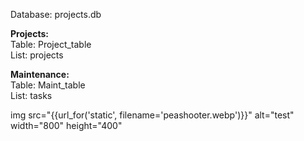 Database: projects.db <br>

<strong>Projects:</strong><br>
Table: Project_table <br>
List: projects<br>

<strong>Maintenance:</strong><br>
Table: Maint_table <br>
List: tasks

img src="{{url_for('static', filename='peashooter.webp')}}" alt="test" width="800" height="400"